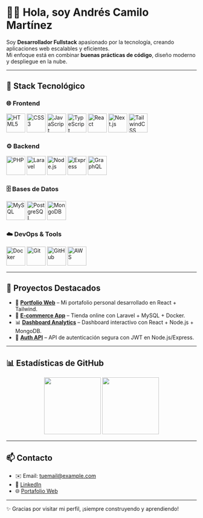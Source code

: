 # 👨‍💻 Hola, soy Andrés Camilo Martínez

Soy **Desarrollador Fullstack** apasionado por la tecnología, creando aplicaciones web escalables y eficientes.  
Mi enfoque está en combinar **buenas prácticas de código**, diseño moderno y despliegue en la nube.  

---

## 🚀 Stack Tecnológico

### 🌐 Frontend
<p align="left">
  <img src="https://cdn.jsdelivr.net/gh/devicons/devicon/icons/html5/html5-original.svg" width="50" height="50" alt="HTML5"/>
  <img src="https://cdn.jsdelivr.net/gh/devicons/devicon/icons/css3/css3-original.svg" width="50" height="50" alt="CSS3"/>
  <img src="https://cdn.jsdelivr.net/gh/devicons/devicon/icons/javascript/javascript-original.svg" width="50" height="50" alt="JavaScript"/>
  <img src="https://cdn.jsdelivr.net/gh/devicons/devicon/icons/typescript/typescript-original.svg" width="50" height="50" alt="TypeScript"/>
  <img src="https://cdn.jsdelivr.net/gh/devicons/devicon/icons/react/react-original.svg" width="50" height="50" alt="React"/>
  <img src="https://cdn.jsdelivr.net/gh/devicons/devicon/icons/nextjs/nextjs-original.svg" width="50" height="50" alt="Next.js"/>
  <img src="https://cdn.jsdelivr.net/gh/devicons/devicon/icons/tailwindcss/tailwindcss-original.svg" width="50" height="50" alt="TailwindCSS"/>
</p>

### ⚙️ Backend
<p align="left">
  <img src="https://cdn.jsdelivr.net/gh/devicons/devicon/icons/php/php-original.svg" width="50" height="50" alt="PHP"/>
  <img src="https://cdn.jsdelivr.net/gh/devicons/devicon/icons/laravel/laravel-plain-wordmark.svg" width="50" height="50" alt="Laravel"/>
  <img src="https://cdn.jsdelivr.net/gh/devicons/devicon/icons/nodejs/nodejs-original.svg" width="50" height="50" alt="Node.js"/>
  <img src="https://cdn.jsdelivr.net/gh/devicons/devicon/icons/express/express-original.svg" width="50" height="50" alt="Express"/>
  <img src="https://cdn.jsdelivr.net/gh/devicons/devicon/icons/graphql/graphql-plain.svg" width="50" height="50" alt="GraphQL"/>
</p>

### 🗄️ Bases de Datos
<p align="left">
  <img src="https://cdn.jsdelivr.net/gh/devicons/devicon/icons/mysql/mysql-original.svg" width="50" height="50" alt="MySQL"/>
  <img src="https://cdn.jsdelivr.net/gh/devicons/devicon/icons/postgresql/postgresql-original.svg" width="50" height="50" alt="PostgreSQL"/>
  <img src="https://cdn.jsdelivr.net/gh/devicons/devicon/icons/mongodb/mongodb-original.svg" width="50" height="50" alt="MongoDB"/>
</p>

### ☁️ DevOps & Tools
<p align="left">
  <img src="https://cdn.jsdelivr.net/gh/devicons/devicon/icons/docker/docker-original.svg" width="50" height="50" alt="Docker"/>
  <img src="https://cdn.jsdelivr.net/gh/devicons/devicon/icons/git/git-original.svg" width="50" height="50" alt="Git"/>
  <img src="https://cdn.jsdelivr.net/gh/devicons/devicon/icons/github/github-original.svg" width="50" height="50" alt="GitHub"/>
  <img src="https://cdn.jsdelivr.net/gh/devicons/devicon/icons/amazonwebservices/amazonwebservices-original.svg" width="50" height="50" alt="AWS"/>
</p>

---

## 📂 Proyectos Destacados

- 🚀 [**Portfolio Web**](#) – Mi portafolio personal desarrollado en React + Tailwind.  
- 🛒 [**E-commerce App**](#) – Tienda online con Laravel + MySQL + Docker.  
- 📊 [**Dashboard Analytics**](#) – Dashboard interactivo con React + Node.js + MongoDB.  
- 🔐 [**Auth API**](#) – API de autenticación segura con JWT en Node.js/Express.  

---

## 📊 Estadísticas de GitHub

<p align="center">
  <img src="https://github-readme-stats.vercel.app/api?username=andrescmartinez&show_icons=true&theme=radical" height="150" />
  <img src="https://github-readme-stats.vercel.app/api/top-langs/?username=andrescmartinez&layout=compact&theme=radical" height="150" />
</p>

---

## 📫 Contacto
- ✉️ Email: tuemail@example.com  
- 💼 [LinkedIn](#)  
- 🌐 [Portafolio Web](#)  

---

✨ Gracias por visitar mi perfil, ¡siempre construyendo y aprendiendo!
